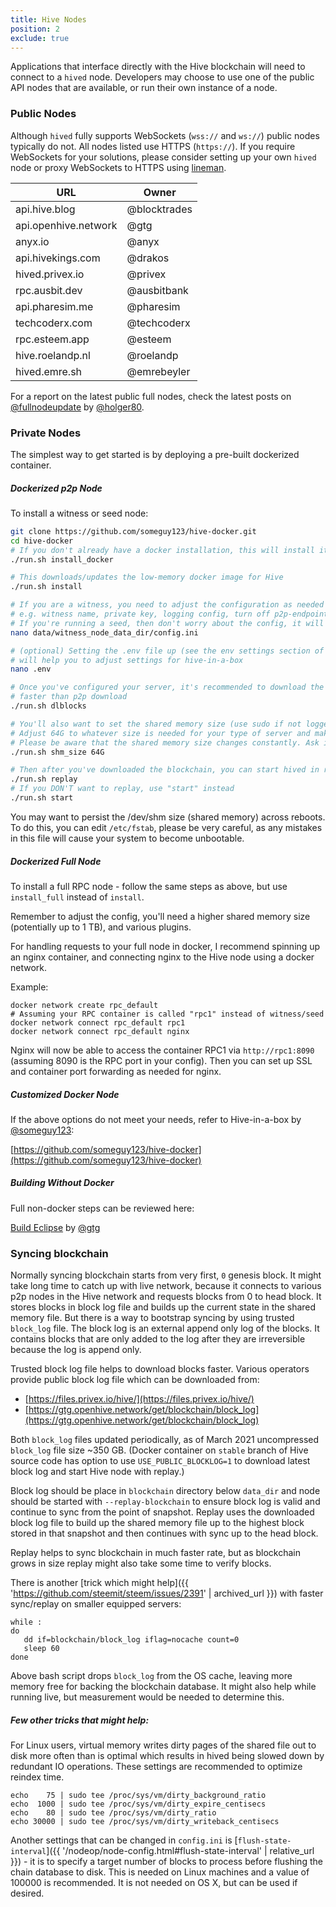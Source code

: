 ```yaml
---
title: Hive Nodes
position: 2
exclude: true
---
```


Applications that interface directly with the Hive blockchain will need to connect to a `hived` node. Developers may choose to use one of the public API nodes that are available, or run their own instance of a node.

### Public Nodes

Although `hived` fully supports WebSockets (`wss://` and `ws://`) public nodes typically do not.  All nodes listed use HTTPS (`https://`).  If you require WebSockets for your solutions, please consider setting up your own `hived` node or proxy WebSockets to HTTPS using [lineman](https://gitlab.syncad.com/hive/lineman).

| URL                             | Owner          |
| ------------------------------- | -------------- |
| api.hive.blog                   | @blocktrades   |
| api.openhive.network            | @gtg           |
| anyx.io                         | @anyx          |
| api.hivekings.com               | @drakos        |
| hived.privex.io                 | @privex        |
| rpc.ausbit.dev                  | @ausbitbank    |
| api.pharesim.me                 | @pharesim      |
| techcoderx.com                  | @techcoderx    |
| rpc.esteem.app                  | @esteem        |
| hive.roelandp.nl                | @roelandp      |
| hived.emre.sh                   | @emrebeyler    |

For a report on the latest public full nodes, check the latest posts on [@fullnodeupdate](https://hive.blog/@fullnodeupdate) by [@holger80](https://hive.blog/@holger80).

### Private Nodes

The simplest way to get started is by deploying a pre-built dockerized container.

##### Dockerized p2p Node

To install a witness or seed node:

```bash
git clone https://github.com/someguy123/hive-docker.git
cd hive-docker
# If you don't already have a docker installation, this will install it for you
./run.sh install_docker

# This downloads/updates the low-memory docker image for Hive
./run.sh install

# If you are a witness, you need to adjust the configuration as needed
# e.g. witness name, private key, logging config, turn off p2p-endpoint etc.
# If you're running a seed, then don't worry about the config, it will just work
nano data/witness_node_data_dir/config.ini

# (optional) Setting the .env file up (see the env settings section of this readme)
# will help you to adjust settings for hive-in-a-box
nano .env

# Once you've configured your server, it's recommended to download the block log, as replays can be
# faster than p2p download
./run.sh dlblocks

# You'll also want to set the shared memory size (use sudo if not logged in as root). 
# Adjust 64G to whatever size is needed for your type of server and make sure to leave growth room.
# Please be aware that the shared memory size changes constantly. Ask in a witness chatroom if you're unsure.
./run.sh shm_size 64G

# Then after you've downloaded the blockchain, you can start hived in replay mode
./run.sh replay
# If you DON'T want to replay, use "start" instead
./run.sh start
```

You may want to persist the /dev/shm size (shared memory) across reboots. To do this, you can edit `/etc/fstab`, please be very careful, as any mistakes in this file will cause your system to become unbootable.

##### Dockerized Full Node

To install a full RPC node - follow the same steps as above, but use `install_full` instead of `install`.

Remember to adjust the config, you'll need a higher shared memory size (potentially up to 1 TB), and various plugins.

For handling requests to your full node in docker, I recommend spinning up an nginx container, and connecting nginx to the Hive node using a docker network.

Example:

```
docker network create rpc_default
# Assuming your RPC container is called "rpc1" instead of witness/seed
docker network connect rpc_default rpc1
docker network connect rpc_default nginx
```

Nginx will now be able to access the container RPC1 via `http://rpc1:8090` (assuming 8090 is the RPC port in your config). Then you can set up SSL and container port forwarding as needed for nginx.

##### Customized Docker Node

If the above options do not meet your needs, refer to Hive-in-a-box by [@someguy123](https://hive.blog/@someguy123):

[https://github.com/someguy123/hive-docker](https://github.com/someguy123/hive-docker)

##### Building Without Docker

Full non-docker steps can be reviewed here:

[Build Eclipse](https://peakd.com/hive-160391/@gtg/witness-update-release-candidate-for-eclipse-is-out#build-eclipse) by [@gtg](https://hive.blog/@gtg)

### Syncing blockchain

Normally syncing blockchain starts from very first, `0` genesis block.  It might take long time to catch up with live network, because it connects to various p2p nodes in the Hive network and requests blocks from 0 to head block.  It stores blocks in block log file and builds up the current state in the shared memory file.  But there is a way to bootstrap syncing by using trusted `block_log` file.  The block log is an external append only log of the blocks.  It contains blocks that are only added to the log after they are irreversible because the log is append only.

Trusted block log file helps to download blocks faster. Various operators provide public block log file which can be downloaded from:

* [https://files.privex.io/hive/](https://files.privex.io/hive/)
* [https://gtg.openhive.network/get/blockchain/block_log](https://gtg.openhive.network/get/blockchain/block_log)

Both `block_log` files updated periodically, as of March 2021 uncompressed `block_log` file size ~350 GB. (Docker container on `stable` branch of Hive source code has option to use `USE_PUBLIC_BLOCKLOG=1` to download latest block log and start Hive node with replay.)

Block log should be place in `blockchain` directory below `data_dir` and node should be started with `--replay-blockchain` to ensure block log is valid and continue to sync from the point of snapshot. Replay uses the downloaded block log file to build up the shared memory file up to the highest block stored in that snapshot and then continues with sync up to the head block.

Replay helps to sync blockchain in much faster rate, but as blockchain grows in size replay might also take some time to verify blocks.

There is another [trick which might help]({{ 'https://github.com/steemit/steem/issues/2391' | archived_url }}) with faster sync/replay on smaller equipped servers:

```
while :
do
   dd if=blockchain/block_log iflag=nocache count=0
   sleep 60
done
```

Above bash script drops `block_log` from the OS cache, leaving more memory free for backing the blockchain database. It might also help while running live, but measurement would be needed to determine this.

##### Few other tricks that might help:

For Linux users, virtual memory writes dirty pages of the shared file out to disk more often than is optimal which results in hived being slowed down by redundant IO operations.  These settings are recommended to optimize reindex time.

```
echo    75 | sudo tee /proc/sys/vm/dirty_background_ratio
echo  1000 | sudo tee /proc/sys/vm/dirty_expire_centisecs
echo    80 | sudo tee /proc/sys/vm/dirty_ratio
echo 30000 | sudo tee /proc/sys/vm/dirty_writeback_centisecs
```

Another settings that can be changed in `config.ini` is [`flush-state-interval`]({{ '/nodeop/node-config.html#flush-state-interval' | relative_url }}) - it is to specify a target number of blocks to process before flushing the chain database to disk. This is needed on Linux machines and a value of 100000 is recommended. It is not needed on OS X, but can be used if desired.
